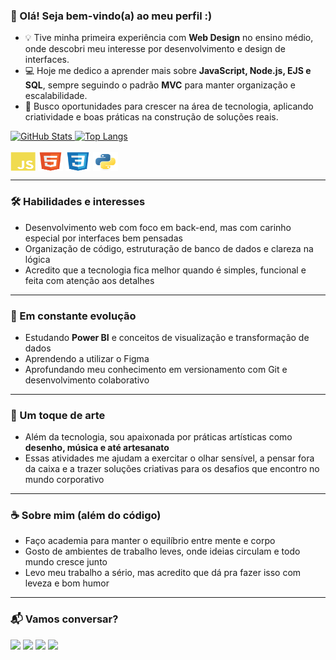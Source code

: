 ### 👋 Olá! Seja bem-vindo(a) ao meu perfil :)

- 💡 Tive minha primeira experiência com **Web Design** no ensino médio, onde descobri meu interesse por desenvolvimento e design de interfaces.  
- 💻 Hoje me dedico a aprender mais sobre **JavaScript, Node.js, EJS e SQL**, sempre seguindo o padrão **MVC** para manter organização e escalabilidade.  
- 🎯 Busco oportunidades para crescer na área de tecnologia, aplicando criatividade e boas práticas na construção de soluções reais.

<div class="github-stats">
  <a href="https://www.linkedin.com/in/lais-amano-30b788306/" target="_blank">
    <img height="180em" src="https://github-readme-stats.vercel.app/api?username=LaisAmano&show_icons=true&theme=dracula" alt="GitHub Stats">
  </a>
  <a height="180em" href="https://www.linkedin.com/in/lais-amano-30b788306/" target="_blank">
    <img src="https://github-readme-stats.vercel.app/api/top-langs/?username=LaisAmano&show_icons=true&theme=dracula" alt="Top Langs">
  </a>
</div>

<div style="display: inline_block"><br>
  <img align="center" alt="Rafa-Js" height="30" width="40" src="https://raw.githubusercontent.com/devicons/devicon/master/icons/javascript/javascript-plain.svg">
  <img align="center" alt="Rafa-HTML" height="30" width="40" src="https://raw.githubusercontent.com/devicons/devicon/master/icons/html5/html5-original.svg">
  <img align="center" alt="Rafa-CSS" height="30" width="40" src="https://raw.githubusercontent.com/devicons/devicon/master/icons/css3/css3-original.svg">
  <img align="center" alt="Rafa-Python" height="30" width="40" src="https://raw.githubusercontent.com/devicons/devicon/master/icons/python/python-original.svg">
</div>

---

### 🛠️ Habilidades e interesses

- Desenvolvimento web com foco em back-end, mas com carinho especial por interfaces bem pensadas  
- Organização de código, estruturação de banco de dados e clareza na lógica  
- Acredito que a tecnologia fica melhor quando é simples, funcional e feita com atenção aos detalhes

---

### 🌱 Em constante evolução

- Estudando **Power BI** e conceitos de visualização e transformação de dados
- Aprendendo a utilizar o Figma
- Aprofundando meu conhecimento em versionamento com Git e desenvolvimento colaborativo  

---

### 🎨 Um toque de arte

- Além da tecnologia, sou apaixonada por práticas artísticas como **desenho, música e até artesanato**  
- Essas atividades me ajudam a exercitar o olhar sensível, a pensar fora da caixa e a trazer soluções criativas para os desafios que encontro no mundo corporativo

---

### ☕ Sobre mim (além do código)

- Faço academia para manter o equilíbrio entre mente e corpo  
- Gosto de ambientes de trabalho leves, onde ideias circulam e todo mundo cresce junto  
- Levo meu trabalho a sério, mas acredito que dá pra fazer isso com leveza e bom humor

---

### 📬 Vamos conversar?

<div> 
  <a href="https://instagram.com/rafaballerini" target="_blank"><img src="https://img.shields.io/badge/-Instagram-%23E4405F?style=for-the-badge&logo=instagram&logoColor=white" target="_blank"></a>
 <a href="" target="_blank"><img src="https://img.shields.io/badge/Discord-7289DA?style=for-the-badge&logo=discord&logoColor=white" target="_blank"></a>
  <a href = "mailto:amano.lais90@gmail.com"><img src="https://img.shields.io/badge/-Gmail-%23333?style=for-the-badge&logo=gmail&logoColor=white" target="_blank"></a>
  <a href="https://www.linkedin.com/in/lais-amano-30b788306/" target="_blank"><img src="https://img.shields.io/badge/-LinkedIn-%230077B5?style=for-the-badge&logo=linkedin&logoColor=white" target="_blank"></a>
</div>
